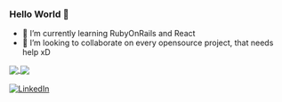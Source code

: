 ### Hello World 👋

- 🌱 I’m currently learning RubyOnRails and React
- 👯 I’m looking to collaborate on every opensource project, that needs help xD

<a href="https://github.com/m-pereira">
  <img
    align="center"
    src="https://github-readme-stats.vercel.app/api/top-langs/?username=m-pereira&layout=compact&theme=dark"
  />
</a>
<a href="https://github.com/m-pereira">
  <img
    align="center"
    src="https://github-readme-stats.vercel.app/api?username=m-pereira&show_icons=true&count_private=true&theme=dark"
  />
</a>
</br></br>

<a href="https://www.linkedin.com/in/mauricio-de-lima" target="_blank">
  <img
    src="https://img.shields.io/badge/LinkedIn-%230077B5.svg?&style=flat-square&logo=linkedin&logoColor=white"
    alt="LinkedIn"
  >
</a>
</div>
